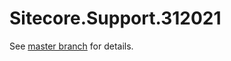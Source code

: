 # Sitecore.Support.312021

See [master branch](https://github.com/sitecoresupport/Sitecore.Support.312021) for details.